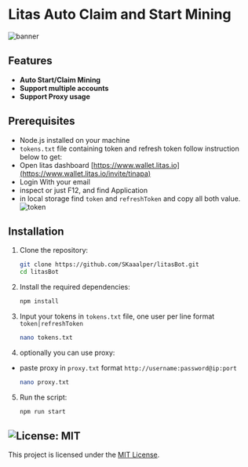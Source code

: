 # Litas Auto Claim and Start Mining

![banner](image.png)
## Features

- **Auto Start/Claim Mining**
- **Support multiple accounts**
- **Support Proxy usage**

## Prerequisites

- Node.js installed on your machine
- `tokens.txt` file containing token and refresh token follow instruction below to get:
- Open litas dashboard [https://www.wallet.litas.io](https://www.wallet.litas.io/invite/tinapa)
- Login With your email
- inspect or just F12, and find Application
- in local storage find `token` and `refreshToken` and copy all both value.
    ![token](image-1.png)

## Installation

1. Clone the repository:
    ```sh
    git clone https://github.com/SKaaalper/litasBot.git
    cd litasBot
    ```

2. Install the required dependencies:
    ```sh
    npm install
    ```
3. Input your tokens in `tokens.txt` file, one user per line format `token|refreshToken`
    ```sh
    nano tokens.txt
    ```
4. optionally you can use proxy: 
- paste proxy in `proxy.txt` format `http://username:password@ip:port` 
    ```sh
    nano proxy.txt
    ```
5. Run the script:
    ```sh
    npm run start
    ```

## ![License: MIT](https://img.shields.io/badge/License-MIT-yellow.svg)

This project is licensed under the [MIT License](LICENSE).
